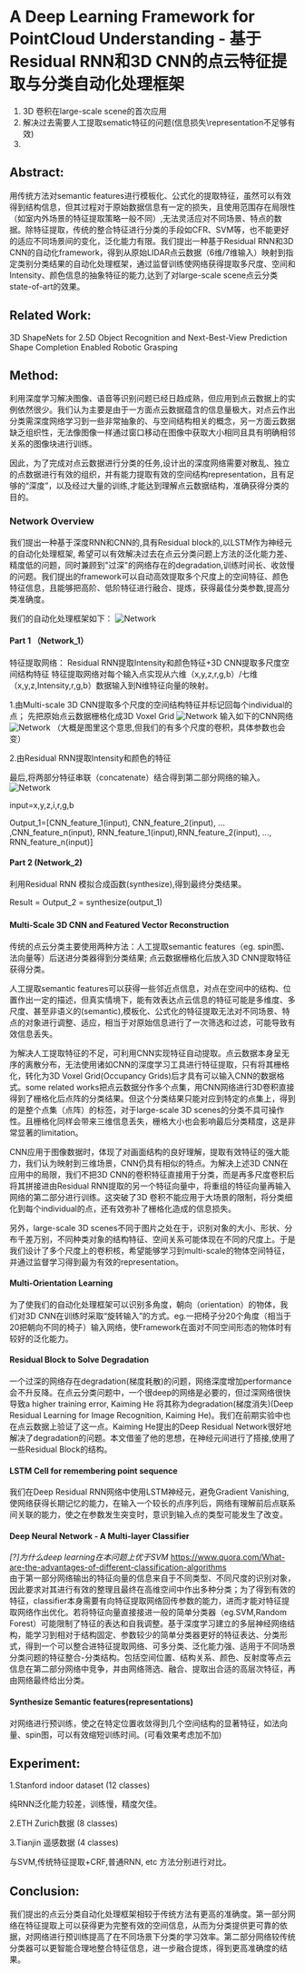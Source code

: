 # A Deep Learning Framework for PointCloud Understanding - 基于Residual RNN和3D CNN的点云特征提取与分类自动化处理框架

1. 3D 卷积在large-scale scene的首次应用
2. 解决过去需要人工提取sematic特征的问题(信息损失\representation不足够有效)
3.

## Abstract:
用传统方法对semantic features进行模板化、公式化的提取特征，虽然可以有效得到结构信息，但其过程对于原始数据信息有一定的损失，且使用范围存在局限性（如室内外场景的特征提取策略一般不同）,无法灵活应对不同场景、特点的数据。除特征提取，传统的整合特征进行分类的手段如CFR、SVM等，也不能更好的适应不同场景间的变化，泛化能力有限。我们提出一种基于Residual RNN和3D CNN的自动化framework，得到从原始LIDAR点云数据（6维/7维输入）映射到指定类别分类结果的自动化处理框架，通过监督训练使网络获得提取多尺度、空间和Intensity、颜色信息的抽象特征的能力,达到了对large-scale scene点云分类state-of-art的效果。  

## Related Work:
3D ShapeNets for 2.5D Object Recognition and Next-Best-View Prediction  
Shape Completion Enabled Robotic Grasping

## Method:

利用深度学习解决图像、语音等识别问题已经日趋成熟，但应用到点云数据上的实例依然很少。我们认为主要是由于一方面点云数据蕴含的信息量极大，对点云作出分类需深度网络学习到一些非常抽象的、与空间结构相关的概念，另一方面云数据缺乏组织性，无法像图像一样通过窗口移动在图像中获取大小相同且具有明确相邻关系的图像块进行训练。

因此，为了完成对点云数据进行分类的任务,设计出的深度网络需要对散乱、独立的点数据进行有效的组织，并有能力提取有效的空间结构representation，且有足够的“深度”，以及经过大量的训练,才能达到理解点云数据结构，准确获得分类的目的。


### Network Overview
我们提出一种基于深度RNN和CNN的,具有Residual block的,以LSTM作为神经元的自动化处理框架, 希望可以有效解决过去在点云分类问题上方法的泛化能力差、精度低的问题，同时兼顾到"过深"的网络存在的degradation,训练时间长、收敛慢的问题。我们提出的framework可以自动高效提取多个尺度上的空间特征、颜色特征信息，且能够把高阶、低阶特征进行融合、提炼，获得最佳分类参数,提高分类准确度。


我们的自动化处理框架如下：
![Network](https://github.com/hardyqr/Learning_Notes_of_DL_Models/blob/master/Point_Cloud_Classification/3DCNN%2BResidualRNN.jpeg)
#### Part 1 （Network_1）
特征提取网络：
Residual RNN提取Intensity和颜色特征+3D CNN提取多尺度空间结构特征
特征提取网络对每个输入点实现从六维（x,y,z,r,g,b）/七维（x,y,z,Intensity,r,g,b）数据输入到N维特征向量的映射。

1.由Multi-scale 3D CNN提取多个尺度的空间结构特征并标记回每个individual的点；
先把原始点云数据栅格化成3D Voxel Grid
![Network](https://github.com/hardyqr/Learning_Notes_of_DL_Models/blob/master/Point_Cloud_Classification/PointcloudtoVoxelgrid.jpeg)
输入如下的CNN网络
![Network](https://github.com/hardyqr/Learning_Notes_of_DL_Models/blob/master/Point_Cloud_Classification/3DCNN.png)
（大概是图里这个意思,但我们的有多个尺度的卷积，具体参数也会变）


2.由Residual RNN提取Intensity和颜色的特征


最后,将两部分特征串联（concatenate）结合得到第二部分网络的输入。
![Network](https://github.com/hardyqr/Learning_Notes_of_DL_Models/blob/master/Point_Cloud_Classification/Combine_Representation.png)

input=x,y,z,i,r,g,b

Output_1=[CNN_feature_1(input), CNN_feature_2(input), ... ,CNN_feature_n(input), RNN_feature_1(input),RNN_feature_2(input), ..., RNN_feature_n(input)]

#### Part 2 (Network_2)

利用Residual RNN 模拟合成函数(synthesize),得到最终分类结果。

Result = Output_2 = synthesize(output_1)


###
#### Multi-Scale 3D CNN and Featured Vector Reconstruction

传统的点云分类主要使用两种方法：人工提取semantic features（eg. spin图、法向量等）后送进分类器得到分类结果; 点云数据栅格化后放入3D CNN提取特征获得分类。

人工提取semantic features可以获得一些邻近点信息，对点在空间中的结构、位置作出一定的描述，但真实情境下，能有效表达点云信息的特征可能是多维度、多尺度、甚至非语义的(semantic),模板化、公式化的特征提取无法对不同场景、特点的对象进行调整、适应，相当于对原始信息进行了一次筛选和过滤，可能导致有效信息丢失。

为解决人工提取特征的不足，可利用CNN实现特征自动提取。点云数据本身呈无序的离散分布，无法使用诸如CNN的深度学习工具进行特征提取，只有将其栅格化，转化为3D Voxel Grid(Occupancy Grids)后才具有可以输入CNN的数据格式。some related works把点云数据分作多个点集，用CNN网络进行3D卷积直接得到了栅格化后点阵的分类结果。但这个分类结果只能对应到特定的点集上，得到的是整个点集（点阵）的标签，对于large-scale 3D scenes的分类不具可操作性。且栅格化同样会带来三维信息丢失，栅格大小也会影响最后分类精度，这是非常显著的limitation。

CNN应用于图像数据时，体现了对画面结构的良好理解，提取有效特征的强大能力，我们认为映射到三维场景，CNN仍具有相似的特点。为解决上述3D CNN在应用中的局限，我们不把3D CNN的卷积特征直接用于分类，而是再多尺度卷积后将其拼接进由Residual RNN提取的另一个特征向量中，将重组的特征向量再输入网络的第二部分进行训练。这突破了3D 卷积不能应用于大场景的限制，将分类细化到每个individual的点，还有效弥补了栅格化造成的信息损失。

另外，large-scale 3D scenes不同于图片之处在于，识别对象的大小、形状、分布千差万别，不同种类对象的结构特征、空间关系可能体现在不同的尺度上。于是我们设计了多个尺度上的卷积核，希望能够学习到multi-scale的物体空间特征，并通过监督学习得到最为有效的representation。


#### Multi-Orientation Learning
为了使我们的自动化处理框架可以识别多角度，朝向（orientation）的物体，我们对3D CNN在训练时采取“旋转输入”的方式。eg.一把椅子分20个角度（相当于20把朝向不同的椅子）输入网络，使Framework在面对不同空间形态的物体时有较好的泛化能力。

#### Residual Block to Solve Degradation
一个过深的网络存在degradation(梯度耗散)的问题，网络深度增加performance会不升反降。在点云分类问题中，一个很deep的网络是必要的，但过深网络很快导致a higher training error, Kaiming He 将其称为degradation(梯度消失)(Deep Residual Learning for Image Recognition, Kaiming He)。我们在前期实验中也在点云数据上验证了这一点。Kaiming He提出的Deep Residual Network很好地解决了degradation的问题。本文借鉴了他的思想，在神经元间进行了搭接,使用了一些Residual Block的结构。

#### LSTM Cell for remembering point sequence
我们在Deep Residual RNN网络中使用LSTM神经元，避免Gradient Vanishing,使网络获得长期记忆的能力，在输入一个较长的点序列后，网络有理解前后点联系间关联的能力，使之在参数发生突变时，意识到输入点的类型可能发生了改变。

#### Deep Neural Network - A Multi-layer Classifier
*[?]为什么deep learning在本问题上优于SVM*
https://www.quora.com/What-are-the-advantages-of-different-classification-algorithms  
由于第一部分网络输出的特征向量的信息来自于不同类型、不同尺度的识别对象，因此要求对其进行有效的整理且最终在高维空间中作出多种分类；为了得到有效的特征，classifier本身需要有向特征提取网络回传参数的能力，进而才能对特征提取网络作出优化。若将特征向量直接接进一般的简单分类器（eg.SVM,Random Forest）可能限制了特征的表达和自我调整。基于深度学习建立的多层神经网络结构，能学习到相对于结构固定、参数较少的简单分类器更好的特征表达、分类形式，得到一个可以整合进特征提取网络、可多分类、泛化能力强、适用于不同场景分类问题的特征整合-分类结构。包括空间位置、结构关系、颜色、反射度等点云信息在第二部分网络中竞争，并由网络筛选、融合、提取出合适的高层次特征，再由网络最终给出分类。

#### Synthesize Semantic features(representations)
对网络进行预训练，使之在特定位置收敛得到几个空间结构的显著特征，如法向量、spin图，可以有效缩短训练时间。(可看效果考虑加不加)


## Experiment:

1.Stanford indoor dataset (12 classes)

纯RNN泛化能力较差，训练慢，精度欠佳。


2.ETH Zurich数据 (8 classes)

3.Tianjin 遥感数据 (4 classes)

与SVM,传统特征提取+CRF,普通RNN, etc 方法分别进行对比。

## Conclusion:

我们提出的点云分类自动化处理框架相较于传统方法有更高的准确度。第一部分网络在特征提取上可以获得更为完整有效的空间信息，从而为分类提供更可靠的依据，对网络进行预训练提高了在不同场景下分类的学习效率。第二部分网络较传统分类器可以更智能合理地整合特征信息，进一步融合提炼，得到更高准确度的结果。
